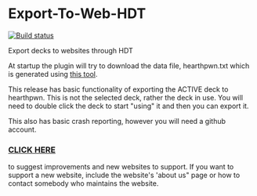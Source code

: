 # Export-To-Web-HDT

[![Build status](https://ci.appveyor.com/api/projects/status/73ldwu4nyiytwucd/branch/master?svg=true)](https://ci.appveyor.com/project/judge2020/export-to-web-hdt-jt3fk/branch/master)


Export decks to websites through HDT

At startup the plugin will try to download the data file, hearthpwn.txt which is generated using [this tool](https://github.com/judge2020/HearthPwn-cardId-gen).

This release has basic functionality of exporting the ACTIVE deck to hearthpwn. This is not the selected deck, rather the deck in use. You will need to double click the deck to start "using" it and then you can export it.

This also has basic crash reporting, however you will need a github account.

### [CLICK HERE](https://github.com/judge2020/Export-To-Web-HDT/issues/new?title=Suggestion%20or%20improvement&body=enter%20details%20here) 
to suggest improvements and new websites to support. If you want to support a new website, include the website's 'about us" page or how to contact somebody who maintains the website.
